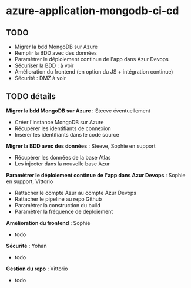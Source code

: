 # azure-application-mongodb-ci-cd

## TODO

- Migrer la bdd MongoDB sur Azure
- Remplir la BDD avec des données
- Paramètrer le déploiement continue de l'app dans Azur Devops
- Sécuriser la BDD :  à voir
- Amélioration du frontend (en option du JS + intégration continue)
- Sécurité : DMZ à voir

## TODO détails

**Migrer la bdd MongoDB sur Azure** : Steeve éventuellement
- Créer l'instance MongoDB sur Azure
- Récupérer les identifiants de connexion
- Insérer les identifiants dans le code source

**Migrer la BDD avec des données**  : Steeve, Sophie en support
- Récupérer les données de la base Atlas
- Les injecter dans la nouvelle base Azur

**Paramètrer le déploiement continue de l'app dans Azur Devops** : Sophie en support, Vittorio
- Rattacher le compte Azur au compte Azur Devops
- Rattacher le pipeline au repo Github
- Paramètrer la construction du build
- Paramètrer la fréquence de déploiement

**Amélioration du frontend** : Sophie
- todo

**Sécurité** : Yohan
- todo

**Gestion du repo** : Vittorio
- todo

